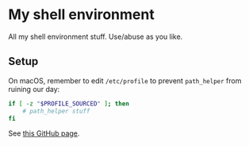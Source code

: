 My shell environment
====================

All my shell environment stuff. Use/abuse as you like.

Setup
-----

On macOS, remember to edit `/etc/profile` to prevent `path_helper` from ruining our day:

```sh
if [ -z "$PROFILE_SOURCED" ]; then
    # path_helper stuff
fi
```

See [this GitHub
page](https://gist.github.com/Linerre/f11ad4a6a934dcf01ee8415c9457e7b2#what-is-it-).
